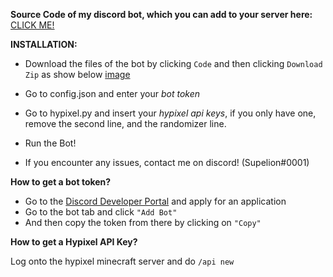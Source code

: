 **Source Code of my discord bot, which you can add to your server here:** [CLICK ME!](https://discord.com/api/oauth2/authorize?client_id=835237831412547607&permissions=268762199&scope=bot)

****INSTALLATION:****
 - Download the files of the bot by clicking ``Code`` and then clicking ``Download Zip`` as show below [image](https://user-images.githubusercontent.com/83178953/120118035-13b94c80-c199-11eb-952f-306f2a2b116e.png)
 
 - Go to config.json and enter your *bot token*
 - Go to hypixel.py and insert your *hypixel api keys*, if you only have one, remove the second line, and the randomizer line.
 - Run the Bot!
 - If you encounter any issues, contact me on discord! (Supelion#0001)


**How to get a bot token?**
 - Go to the [Discord Developer Portal](https://discord.com/developers/)
   and apply for an application
  - Go to the bot tab and click ``"Add Bot"``
  - And then copy the token from there by clicking on ``"Copy"``


**How to get a Hypixel API Key?**

Log onto the hypixel minecraft server and do ``/api new``
